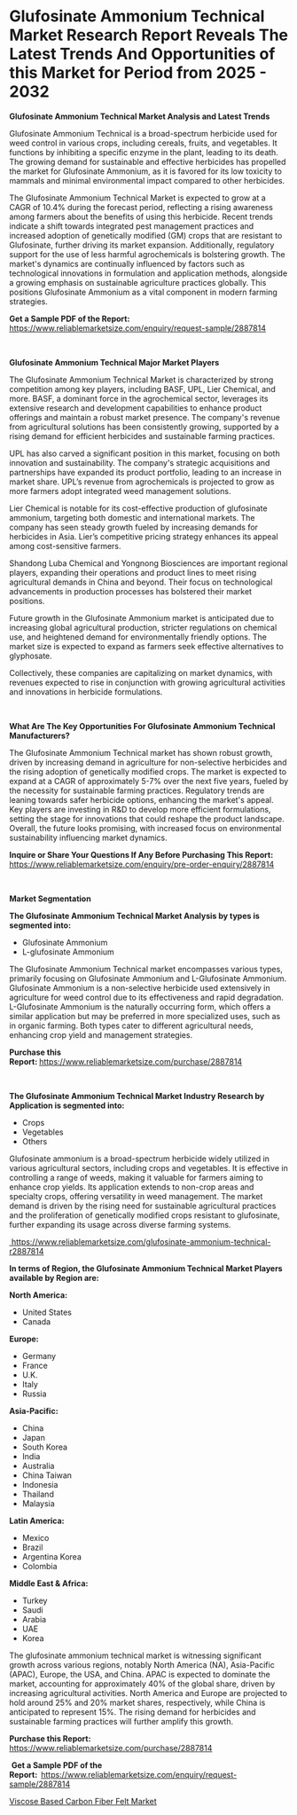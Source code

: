 <p><h1>Glufosinate Ammonium Technical Market Research Report Reveals The Latest Trends And Opportunities of this Market for Period from 2025 - 2032</h1></p><p><strong>Glufosinate Ammonium Technical Market Analysis and Latest Trends</strong></p>
<p><p>Glufosinate Ammonium Technical is a broad-spectrum herbicide used for weed control in various crops, including cereals, fruits, and vegetables. It functions by inhibiting a specific enzyme in the plant, leading to its death. The growing demand for sustainable and effective herbicides has propelled the market for Glufosinate Ammonium, as it is favored for its low toxicity to mammals and minimal environmental impact compared to other herbicides.</p><p>The Glufosinate Ammonium Technical Market is expected to grow at a CAGR of 10.4% during the forecast period, reflecting a rising awareness among farmers about the benefits of using this herbicide. Recent trends indicate a shift towards integrated pest management practices and increased adoption of genetically modified (GM) crops that are resistant to Glufosinate, further driving its market expansion. Additionally, regulatory support for the use of less harmful agrochemicals is bolstering growth. The market's dynamics are continually influenced by factors such as technological innovations in formulation and application methods, alongside a growing emphasis on sustainable agriculture practices globally. This positions Glufosinate Ammonium as a vital component in modern farming strategies.</p></p>
<p><strong>Get a Sample PDF of the Report:&nbsp;</strong> <a href="https://www.reliablemarketsize.com/enquiry/request-sample/2887814?utm_campaign=1197&utm_medium=2&utm_source=Github&utm_content=ia&utm_term=14032025&utm_id=glufosinate-ammonium-technical">https://www.reliablemarketsize.com/enquiry/request-sample/2887814</a></p>
<p>&nbsp;</p>
<p><strong>Glufosinate Ammonium Technical Major Market Players</strong></p>
<p><p>The Glufosinate Ammonium Technical Market is characterized by strong competition among key players, including BASF, UPL, Lier Chemical, and more. BASF, a dominant force in the agrochemical sector, leverages its extensive research and development capabilities to enhance product offerings and maintain a robust market presence. The company's revenue from agricultural solutions has been consistently growing, supported by a rising demand for efficient herbicides and sustainable farming practices.</p><p>UPL has also carved a significant position in this market, focusing on both innovation and sustainability. The company's strategic acquisitions and partnerships have expanded its product portfolio, leading to an increase in market share. UPL’s revenue from agrochemicals is projected to grow as more farmers adopt integrated weed management solutions.</p><p>Lier Chemical is notable for its cost-effective production of glufosinate ammonium, targeting both domestic and international markets. The company has seen steady growth fueled by increasing demands for herbicides in Asia. Lier’s competitive pricing strategy enhances its appeal among cost-sensitive farmers.</p><p>Shandong Luba Chemical and Yongnong Biosciences are important regional players, expanding their operations and product lines to meet rising agricultural demands in China and beyond. Their focus on technological advancements in production processes has bolstered their market positions.</p><p>Future growth in the Glufosinate Ammonium market is anticipated due to increasing global agricultural production, stricter regulations on chemical use, and heightened demand for environmentally friendly options. The market size is expected to expand as farmers seek effective alternatives to glyphosate.</p><p>Collectively, these companies are capitalizing on market dynamics, with revenues expected to rise in conjunction with growing agricultural activities and innovations in herbicide formulations.</p></p>
<p>&nbsp;</p>
<p><strong>What Are The Key Opportunities For Glufosinate Ammonium Technical Manufacturers?</strong></p>
<p><p>The Glufosinate Ammonium Technical market has shown robust growth, driven by increasing demand in agriculture for non-selective herbicides and the rising adoption of genetically modified crops. The market is expected to expand at a CAGR of approximately 5-7% over the next five years, fueled by the necessity for sustainable farming practices. Regulatory trends are leaning towards safer herbicide options, enhancing the market's appeal. Key players are investing in R&D to develop more efficient formulations, setting the stage for innovations that could reshape the product landscape. Overall, the future looks promising, with increased focus on environmental sustainability influencing market dynamics.</p></p>
<p><strong>Inquire or Share Your Questions If Any Before Purchasing This Report:</strong> <a href="https://www.reliablemarketsize.com/enquiry/pre-order-enquiry/2887814?utm_campaign=1197&utm_medium=2&utm_source=Github&utm_content=ia&utm_term=14032025&utm_id=glufosinate-ammonium-technical">https://www.reliablemarketsize.com/enquiry/pre-order-enquiry/2887814</a></p>
<p>&nbsp;</p>
<p><strong>Market Segmentation</strong></p>
<p><strong>The Glufosinate Ammonium Technical Market Analysis by types is segmented into:</strong></p>
<p><ul><li>Glufosinate Ammonium</li><li>L-glufosinate Ammonium</li></ul></p>
<p><p>The Glufosinate Ammonium Technical market encompasses various types, primarily focusing on Glufosinate Ammonium and L-Glufosinate Ammonium. Glufosinate Ammonium is a non-selective herbicide used extensively in agriculture for weed control due to its effectiveness and rapid degradation. L-Glufosinate Ammonium is the naturally occurring form, which offers a similar application but may be preferred in more specialized uses, such as in organic farming. Both types cater to different agricultural needs, enhancing crop yield and management strategies.</p></p>
<p><strong>Purchase this Report:&nbsp;</strong><a href="https://www.reliablemarketsize.com/purchase/2887814?utm_campaign=1197&utm_medium=2&utm_source=Github&utm_content=ia&utm_term=14032025&utm_id=glufosinate-ammonium-technical">https://www.reliablemarketsize.com/purchase/2887814</a></p>
<p>&nbsp;</p>
<p><strong>The Glufosinate Ammonium Technical Market Industry Research by Application is segmented into:</strong></p>
<p><ul><li>Crops</li><li>Vegetables</li><li>Others</li></ul></p>
<p><p>Glufosinate ammonium is a broad-spectrum herbicide widely utilized in various agricultural sectors, including crops and vegetables. It is effective in controlling a range of weeds, making it valuable for farmers aiming to enhance crop yields. Its application extends to non-crop areas and specialty crops, offering versatility in weed management. The market demand is driven by the rising need for sustainable agricultural practices and the proliferation of genetically modified crops resistant to glufosinate, further expanding its usage across diverse farming systems.</p></p>
<p><a href="https://www.reliablemarketsize.com/glufosinate-ammonium-technical-r2887814?utm_campaign=1197&utm_medium=2&utm_source=Github&utm_content=ia&utm_term=14032025&utm_id=glufosinate-ammonium-technical">&nbsp;https://www.reliablemarketsize.com/glufosinate-ammonium-technical-r2887814</a></p>
<p><strong>In terms of Region, the Glufosinate Ammonium Technical Market Players available by Region are:</strong></p>
<p>
    <p> <strong> North America: </strong>
        <ul>
            <li>United States</li>
            <li>Canada</li>
        </ul>
        </p> 
    <p> <strong> Europe: </strong>
        <ul>
            <li>Germany</li>
            <li>France</li>
            <li>U.K.</li>
            <li>Italy</li>
            <li>Russia</li>
        </ul>
        </p> 
    <p> <strong> Asia-Pacific: </strong>
        <ul>
            <li>China</li>
            <li>Japan</li>
            <li>South Korea</li>
            <li>India</li>
            <li>Australia</li>
            <li>China Taiwan</li>
            <li>Indonesia</li>
            <li>Thailand</li>
            <li>Malaysia</li>
        </ul>
        </p> 
    <p> <strong> Latin America: </strong>
        <ul>
            <li>Mexico</li>
            <li>Brazil</li>
            <li>Argentina Korea</li>
            <li>Colombia</li>
        </ul>
        </p> 
    <p> <strong> Middle East & Africa: </strong>
        <ul>
            <li>Turkey</li>
            <li>Saudi</li>
            <li>Arabia</li>
            <li>UAE</li>
            <li>Korea</li>
        </ul>
    </p>
    </p>
<p><p>The glufosinate ammonium technical market is witnessing significant growth across various regions, notably North America (NA), Asia-Pacific (APAC), Europe, the USA, and China. APAC is expected to dominate the market, accounting for approximately 40% of the global share, driven by increasing agricultural activities. North America and Europe are projected to hold around 25% and 20% market shares, respectively, while China is anticipated to represent 15%. The rising demand for herbicides and sustainable farming practices will further amplify this growth.</p></p>
<p><strong>Purchase this Report: </strong><a href="https://www.reliablemarketsize.com/purchase/2887814?utm_campaign=1197&utm_medium=2&utm_source=Github&utm_content=ia&utm_term=14032025&utm_id=glufosinate-ammonium-technical">https://www.reliablemarketsize.com/purchase/2887814</a></p>
<p>&nbsp;<strong>Get a Sample PDF of the Report:&nbsp;&nbsp;</strong><a href="https://www.reliablemarketsize.com/enquiry/request-sample/2887814?utm_campaign=1197&utm_medium=2&utm_source=Github&utm_content=ia&utm_term=14032025&utm_id=glufosinate-ammonium-technical">https://www.reliablemarketsize.com/enquiry/request-sample/2887814</a></p>
<p><strong></strong></p>
<p><p><a href="https://github.com/prosalinda88/Market-Research-Report-List-7/blob/main/viscose-based-carbon-fiber-felt-market.md?utm_campaign=1197&utm_medium=2&utm_source=Github&utm_content=ia&utm_term=14032025&utm_id=glufosinate-ammonium-technical">Viscose Based Carbon Fiber Felt Market</a></p></p>